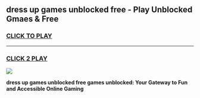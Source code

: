 
## dress up games unblocked free - Play Unblocked Gmaes & Free
<h3>
<a href="https://news.freeplayer.one?title=dress_up_games_unblocked_free&ref=23F">CLICK TO PLAY</a></h3>
<hr>

<h3>
<a href="https://news.freeplayer.one?title=dress_up_games_unblocked_free&ref=23F">CLICK 2 PLAY</a>
  
</h3>

<a href="https://news.freeplayer.one?title=dress_up_games_unblocked_free&ref=23F/"><img src="https://clearcache.store/games.png"></a>


**dress up games unblocked free games unblocked: Your Gateway to Fun and Accessible Online Gaming**
